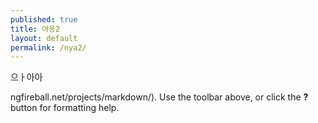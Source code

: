 ```yaml
---
published: true
title: 야옹2
layout: default
permalink: /nya2/
---
```

으ㅏ아아

ngfireball.net/projects/markdown/). Use the toolbar above, or click the **?** button for formatting help.

